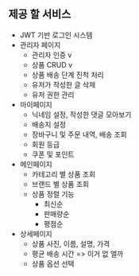 ## 제공 할 서비스
* JWT 기반 로그인 시스템 
* 관리자 페이지
	* 관리자 인증 v
	* 상품 CRUD v
	* 상품 배송 단계 진척 처리 
	* 유저가 작성한 글 삭제
	* 유저 권한 관리	
* 마이페이지
	* 닉네임 설정, 작성한 댓글 모아보기
	* 배송지 설정
	* 장바구니 및 주문 내역, 배송 조회
	* 회원 등급 
	* 쿠폰 및 포인트	
* 메인페이지
	* 카테고리 별 상품 조회
	* 브랜드 별 상품 조회
	* 상품 정렬 기능
		* 최신순
		* 판매량순
		* 평점순
* 상세페이지
	* 상품 사진, 이름, 설명, 가격
	* 평균 배송 시간 => 이거 없 앨까
	* 상품 옵션 선택

